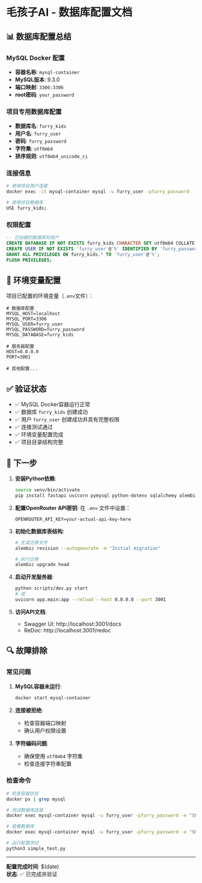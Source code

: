 # 毛孩子AI - 数据库配置文档

## 📊 数据库配置总结

### MySQL Docker 配置
- **容器名称**: `mysql-container`
- **MySQL版本**: 9.3.0
- **端口映射**: `3306:3306`
- **root密码**: `your_password`

### 项目专用数据库配置
- **数据库名**: `furry_kids`
- **用户名**: `furry_user`
- **密码**: `furry_password`
- **字符集**: `utf8mb4`
- **排序规则**: `utf8mb4_unicode_ci`

### 连接信息
```bash
# 使用项目用户连接
docker exec -it mysql-container mysql -u furry_user -pfurry_password

# 使用项目数据库
USE furry_kids;
```

### 权限配置
```sql
-- 已创建的数据库和用户
CREATE DATABASE IF NOT EXISTS furry_kids CHARACTER SET utf8mb4 COLLATE utf8mb4_unicode_ci;
CREATE USER IF NOT EXISTS 'furry_user'@'%' IDENTIFIED BY 'furry_password';
GRANT ALL PRIVILEGES ON furry_kids.* TO 'furry_user'@'%';
FLUSH PRIVILEGES;
```

## 🔧 环境变量配置

项目已配置的环境变量（`.env`文件）：

```env
# 数据库配置
MYSQL_HOST=localhost
MYSQL_PORT=3306
MYSQL_USER=furry_user
MYSQL_PASSWORD=furry_password
MYSQL_DATABASE=furry_kids

# 服务器配置
HOST=0.0.0.0
PORT=3001

# 其他配置...
```

## ✅ 验证状态

- ✅ MySQL Docker容器运行正常
- ✅ 数据库 `furry_kids` 创建成功
- ✅ 用户 `furry_user` 创建成功并具有完整权限
- ✅ 连接测试通过
- ✅ 环境变量配置完成
- ✅ 项目目录结构完整

## 🚀 下一步

1. **安装Python依赖**:
   ```bash
   source venv/bin/activate
   pip install fastapi uvicorn pymysql python-dotenv sqlalchemy alembic
   ```

2. **配置OpenRouter API密钥**:
   在 `.env` 文件中设置：
   ```env
   OPENROUTER_API_KEY=your-actual-api-key-here
   ```

3. **初始化数据库表结构**:
   ```bash
   # 生成迁移文件
   alembic revision --autogenerate -m "Initial migration"
   
   # 执行迁移
   alembic upgrade head
   ```

4. **启动开发服务器**:
   ```bash
   python scripts/dev.py start
   # 或
   uvicorn app.main:app --reload --host 0.0.0.0 --port 3001
   ```

5. **访问API文档**:
   - Swagger UI: http://localhost:3001/docs
   - ReDoc: http://localhost:3001/redoc

## 🔍 故障排除

### 常见问题

1. **MySQL容器未运行**:
   ```bash
   docker start mysql-container
   ```

2. **连接被拒绝**:
   - 检查容器端口映射
   - 确认用户权限设置

3. **字符编码问题**:
   - 确保使用 `utf8mb4` 字符集
   - 检查连接字符串配置

### 检查命令

```bash
# 检查容器状态
docker ps | grep mysql

# 测试数据库连接
docker exec mysql-container mysql -u furry_user -pfurry_password -e "SELECT 1"

# 查看数据库
docker exec mysql-container mysql -u furry_user -pfurry_password -e "SHOW DATABASES;"

# 运行配置测试
python3 simple_test.py
```

---

**配置完成时间**: $(date)  
**状态**: ✅ 已完成并验证 